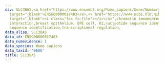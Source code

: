 ```yaml
---
csv: SLC38A5,<a href="https://www.ensembl.org/Homo_sapiens/Gene/Summary?db=core;g=ENSG00000017483"
  target="_blank">ENSG00000017483</a>,<a href="https://www.ncbi.nlm.nih.gov/pubmed/22863008"
  target="_blank"><i class="fas fa-file"></i></a>",chromatin immunoprecipitation assay,direct
  interaction,breast epithelium, BPE cell, R2,nucleotide sequence identification,nucleotide
  sequence identification,transcriptional regulation,
data_alias: SLC38A5
data_id: ENSG00000017483
data_numevidence: 1
data_species: Homo sapiens
data_taxid: '9606'
title: SLC38A5
---
```


